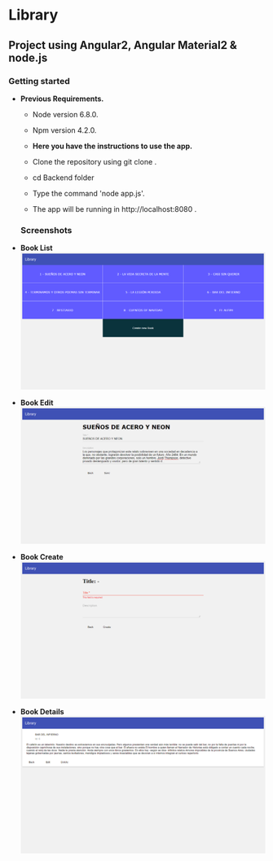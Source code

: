 # Library

## Project using Angular2, Angular Material2 & node.js

### Getting started
* __Previous Requirements.__   
  * Node version 6.8.0.
  * Npm version 4.2.0.
  
  * __Here you have the instructions to use the app.__   
  * Clone the repository using git clone .
  * cd Backend folder
  * Type the command 'node app.js'.
  * The app will be running in http://localhost:8080 .
  
  ### Screenshots
* __Book List__
    ![Book_list](screenshots/book-list.png)
    
* __Book Edit__
    ![Book_Edit](screenshots/book-edit.png)

* __Book Create__
    ![Book_Create](screenshots/book-create.png)
    
* __Book Details__
    ![Book_Details](screenshots/book-details.png)
